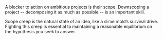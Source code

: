 
A blocker to action on ambitious projects is their scope. Downscoping a project -- decomposing it as much as possible -- is an important skill.

Scope creep is the natural state of an idea, like a slime mold’s survival drive. Fighting this creep is essential to maintaining a reasonable equilibrium on the hypothesis you seek to answer.
